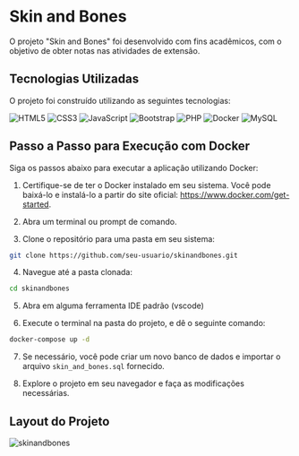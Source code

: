 # Skin and Bones

O projeto "Skin and Bones" foi desenvolvido com fins acadêmicos, com o objetivo de obter notas nas atividades de extensão.

## Tecnologias Utilizadas

O projeto foi construído utilizando as seguintes tecnologias:

<p>
  <img src="https://img.shields.io/badge/HTML5-E34F26?style=for-the-badge&logo=html5&logoColor=white" alt="HTML5"/>
  <img src="https://img.shields.io/badge/CSS3-1572B6?style=for-the-badge&logo=css3&logoColor=white" alt="CSS3"/>
  <img src="https://img.shields.io/badge/JavaScript-F7DF1E?style=for-the-badge&logo=javascript&logoColor=black" alt="JavaScript"/>
  <img src="https://img.shields.io/badge/Bootstrap-563D7C?style=for-the-badge&logo=bootstrap&logoColor=white" alt="Bootstrap"/>
  <img src="https://img.shields.io/badge/PHP-777BB4?style=for-the-badge&logo=php&logoColor=white" alt="PHP"/>
  <img src="https://img.shields.io/badge/Docker-2496ED?style=for-the-badge&logo=docker&logoColor=white" alt="Docker"/>
  <img src="https://img.shields.io/badge/MySQL-4479A1?style=for-the-badge&logo=mysql&logoColor=white" alt="MySQL"/>
</p>



## Passo a Passo para Execução com Docker

Siga os passos abaixo para executar a aplicação utilizando Docker:

1. Certifique-se de ter o Docker instalado em seu sistema. Você pode baixá-lo e instalá-lo a 
partir do site oficial: https://www.docker.com/get-started.

2. Abra um terminal ou prompt de comando.

3. Clone o repositório para uma pasta em seu sistema:

```bash
git clone https://github.com/seu-usuario/skinandbones.git
```

4. Navegue até a pasta clonada:

```bash
cd skinandbones
```

5. Abra em alguma ferramenta IDE padrão (vscode)

6. Execute o terminal na pasta do projeto, e dê o seguinte comando:

```bash
docker-compose up -d
```

7. Se necessário, você pode criar um novo banco de dados e importar o arquivo `skin_and_bones.sql` fornecido.

6. Explore o projeto em seu navegador e faça as modificações necessárias.


## Layout do Projeto

![skinandbones](./app/src/pages/client/img/skinandbones_layout.png)




